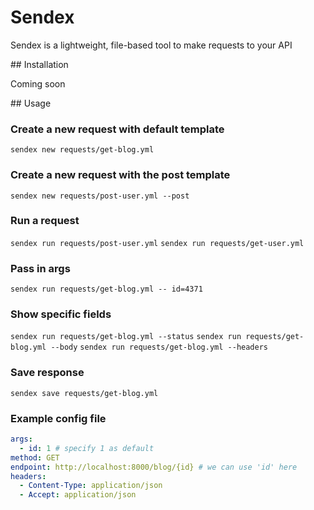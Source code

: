 # Sendex

Sendex is a lightweight, file-based tool to make requests to your API

## Installation

Coming soon

## Usage

### Create a new request with default template

`sendex new requests/get-blog.yml`

### Create a new request with the post template

`sendex new requests/post-user.yml --post`

### Run a request

`sendex run requests/post-user.yml`
`sendex run requests/get-user.yml`

### Pass in args

`sendex run requests/get-blog.yml -- id=4371`

### Show specific fields

`sendex run requests/get-blog.yml --status`
`sendex run requests/get-blog.yml --body`
`sendex run requests/get-blog.yml --headers`

### Save response

`sendex save requests/get-blog.yml`

### Example config file

```yaml
args:
  - id: 1 # specify 1 as default
method: GET
endpoint: http://localhost:8000/blog/{id} # we can use 'id' here
headers:
  - Content-Type: application/json
  - Accept: application/json
```
